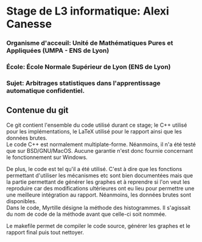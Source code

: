 #  Stage de L3 informatique: Alexi Canesse

### Organisme d'acceuil: Unité de Mathématiques Pures et Appliquées (UMPA - ENS de Lyon)

### École: École Normale Supérieur de Lyon (ENS de Lyon)

### Sujet: Arbitrages statistiques dans l'apprentissage automatique confidentiel.

## Contenue du git

Ce git contient l'ensemble du code utilisé durant ce stage; le C++ utilisé pour les implémentations, le LaTeX utilisé pour le rapport ainsi que les données brutes.    
Le code C++ est normalement multiplate-forme. Néanmoins, il n'a été testé que sur BSD/GNU/MacOS. Aucune garantie n'est donc fournie concernant le fonctionnement sur Windows.  

De plus, le code est tel qu'il a été utilisé. C'est à dire que les fonctions permettant d'utiliser les mécanismes etc sont bien documentées mais que la partie permettant de générer les graphes et à reprendre si l'on veut les reproduire car des modifications ultérieures ont eu lieu pour permettre une une meilleure intégration au rapport. Néanmoins, les données brutes sont disponibles.  
Dans le code, Myrtille désigne la méthode des histogrammes. Il s'agissait du nom de code de la méthode avant que celle-ci soit nommée.  

Le makefile permet de compiler le code source, générer les graphes et le rapport final puis tout nettoyer.  

